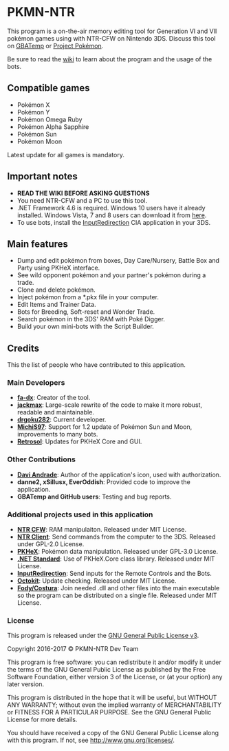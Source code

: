 # PKMN-NTR

This program is a on-the-air memory editing tool for Generation VI and VII pokémon games using with NTR-CFW on Nintendo 3DS. Discuss this tool on [GBATemp](http://gbatemp.net/threads/pkmn-ntr-real-time-memory-editing-program-for-pok%C3%A9mon-games-wip.448588/) or [Project Pokémon](https://projectpokemon.org/forums/forums/topic/40194-pkmn-ntr-on-the-air-memory-editing-program-for-pok%C3%A9mon-games/).

Be sure to read the [wiki](https://github.com/drgoku282/PKMN-NTR/wiki) to learn about the program and the usage of the bots.

## Compatible games
- Pokémon X
- Pokémon Y
- Pokémon Omega Ruby
- Pokémon Alpha Sapphire
- Pokémon Sun
- Pokémon Moon

Latest update for all games is mandatory.

## Important notes
- **READ THE WIKI BEFORE ASKING QUESTIONS**
- You need NTR-CFW and a PC to use this tool.
- .NET Framework 4.6 is required. Windows 10 users have it already installed. Windows Vista, 7 and 8 users can download it from [here](https://www.microsoft.com/en-us/download/details.aspx?id=48130).
- To use bots, install the [InputRedirection](https://github.com/Stary2001/InputRedirection) CIA application in your 3DS.

## Main features
- Dump and edit pokémon from boxes, Day Care/Nursery, Battle Box and Party using PKHeX interface.
- See wild opponent pokémon and your partner's pokémon during a trade.
- Clone and delete pokémon.
- Inject pokémon from a *.pkx file in your computer.
- Edit Items and Trainer Data.
- Bots for Breeding, Soft-reset and Wonder Trade.
- Search pokémon in the 3DS' RAM with Poké Digger.
- Build your own mini-bots with the Script Builder.

## Credits
This the list of people who have contributed to this application.

### Main Developers
- **[fa-dx](https://github.com/fa-dx/PKMN-NTR)**: Creator of the tool.
- **[jackmax](https://github.com/jackmax/PKMN-NTR)**: Large-scale rewrite of the code to make it more robust, readable and maintainable.
- **[drgoku282](https://github.com/drgoku282/PKMN-NTR)**: Current developer.
- **[MichiS97](https://github.com/MichiS97/PKMN-NTR)**: Support for 1.2 update of Pokémon Sun and Moon, improvements to many bots.
- **[Retrosol](https://github.com/Retrosol/PKMN-NTR-RetroVS)**: Updates for PKHeX Core and GUI.

### Other Contributions
- **[Davi Andrade](http://daviandrade.com/)**: Author of the application's icon, used with authorization. 
- **danne2, xSillusx, EverOddish**: Provided code to improve the application.
- **GBATemp and GitHub users**: Testing and bug reports.

###  Additional projects used in this application
- **[NTR CFW](https://github.com/44670/BootNTR)**: RAM manipulaiton. Released under MIT License.
- **[NTR Client](https://github.com/fa-dx/NTR-Base)**: Send commands from the computer to the 3DS. Released under GPL-2.0 License.
- **[PKHeX](https://github.com/kwsch/PKHeX)**: Pokémon data manipulation. Released under GPL-3.0 License.
- **[.NET Standard](https://github.com/dotnet/standard)**: Use of PKHeX.Core class library. Released under MIT License.
- **[InputRedirection](https://github.com/Stary2001/InputRedirection)**: Send inputs for the Remote Controls and the Bots.
- **[Octokit](https://github.com/octokit/octokit.net)**: Update checking. Released under MIT License.
- **[Fody/Costura](https://github.com/Fody/Costura)**: Join needed .dll and other files into the main executable so the program can be distributed on a single file. Released under MIT License.

### License

This program is released under the [GNU General Public License v3](https://github.com/drgoku282/PKMN-NTR/blob/master/LICENSE).

Copyright 2016-2017 © PKMN-NTR Dev Team

This program is free software: you can redistribute it and/or modify it under the terms of the GNU General Public License as published by the Free Software Foundation, either version 3 of the License, or (at your option) any later version.

This program is distributed in the hope that it will be useful, but WITHOUT ANY WARRANTY; without even the implied warranty of
MERCHANTABILITY or FITNESS FOR A PARTICULAR PURPOSE.  See the GNU General Public License for more details.

You should have received a copy of the GNU General Public License along with this program.  If not, see <http://www.gnu.org/licenses/>.

